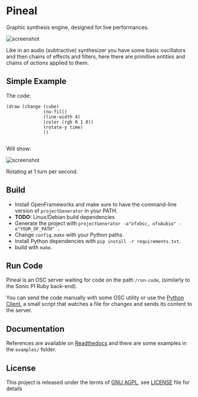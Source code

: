 Pineal
======

Graphic synthesis engine, designed for live performances.

![screenshot](https://i.imgur.com/3lBNKan.png)

Like in an audio (subtractive) synthesizer you have some basic oscillators and
then chains of effects and filters, here there are primitive _entities_ and
chains of _actions_ applied to them.


Simple Example
--------------

The code:
```hy
(draw (change (cube)
              (no-fill)
              (line-width 4)
              (color (rgb 0 1 0))
              (rotate-y time)
              ))


```

Will show:

![screenshot](https://i.imgur.com/jTpXBbM.png)

Rotating at 1 turn per second.

Build
-----
- Install OpenFrameworks and make sure to have the command-line
  version of `projectGenerator` in your PATH.
- **TODO:** Linux/Debian build dependencies
- Generate the project with `projectGenerator -a"ofxOsc, ofxAubio" -o"YOUR_OF_PATH" .`
- Change `config.make` with your Python paths.
- Install Python dependencies with `pip install -r requirements.txt`.
- build with `make`.


Run Code
--------
Pineal is an OSC server waiting for code on the path `/run-code`, (similarly to
the Sonic PI Ruby back-end).

You can send the code manually with some OSC utility or use the [Python
Client](https://github.com/edne/pineal-python-client), a small script that
watches a file for changes and sends its content to the server.


Documentation
-------------
References are available on
[Readthedocs](http://pineal.readthedocs.org/en/latest/) and there are some
examples in the `examples/` folder.


License
-------
This project is released under the terms of [GNU
AGPL](http://www.gnu.org/licenses/agpl-3.0.html), see [LICENSE](LICENSE) file
for details

